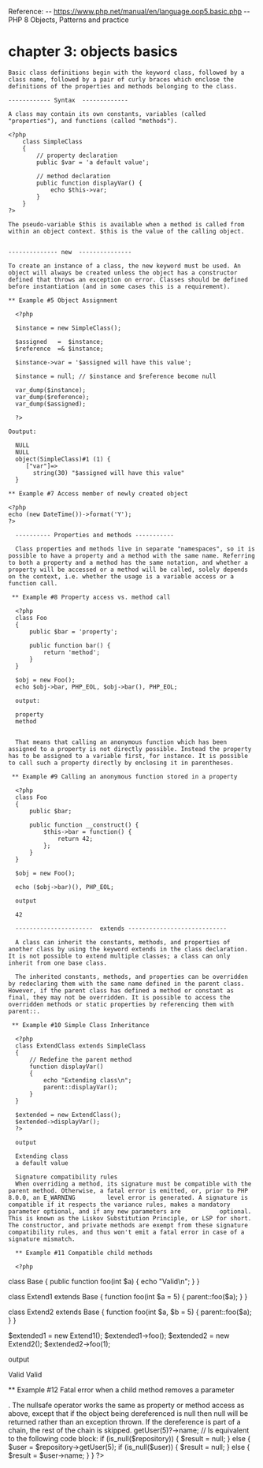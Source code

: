 
Reference: 
    -- https://www.php.net/manual/en/language.oop5.basic.php
    -- PHP 8 Objects, Patterns and practice
  
  
 
 # chapter 3: objects basics

    Basic class definitions begin with the keyword class, followed by a class name, followed by a pair of curly braces which enclose the definitions of the properties and methods belonging to the class.
    
    ------------ Syntax  -------------
    
    A class may contain its own constants, variables (called "properties"), and functions (called "methods").
    
    <?php
        class SimpleClass
        {
            // property declaration
            public $var = 'a default value';

            // method declaration
            public function displayVar() {
                echo $this->var;
            }
        }
    ?>
    
    The pseudo-variable $this is available when a method is called from within an object context. $this is the value of the calling object.
    
    
    -------------- new  ---------------
    
    To create an instance of a class, the new keyword must be used. An object will always be created unless the object has a constructor defined that throws an exception on error. Classes should be defined before instantiation (and in some cases this is a requirement).
    
    ** Example #5 Object Assignment

      <?php

      $instance = new SimpleClass();

      $assigned   =  $instance;
      $reference  =& $instance;

      $instance->var = '$assigned will have this value';

      $instance = null; // $instance and $reference become null

      var_dump($instance);
      var_dump($reference);
      var_dump($assigned);

      ?>
    
    Ooutput:
    
      NULL
      NULL
      object(SimpleClass)#1 (1) {
         ["var"]=>
           string(30) "$assigned will have this value"
      }
      
    ** Example #7 Access member of newly created object
    
    <?php
    echo (new DateTime())->format('Y');
    ?>
    
      ---------- Properties and methods -----------
      
      Class properties and methods live in separate "namespaces", so it is possible to have a property and a method with the same name. Referring to both a property and a method has the same notation, and whether a property will be accessed or a method will be called, solely depends on the context, i.e. whether the usage is a variable access or a function call.
      
     ** Example #8 Property access vs. method call
      
      <?php
      class Foo
      {
          public $bar = 'property';

          public function bar() {
              return 'method';
          }
      }

      $obj = new Foo();
      echo $obj->bar, PHP_EOL, $obj->bar(), PHP_EOL;
      
      output:
      
      property
      method
      
      
      That means that calling an anonymous function which has been assigned to a property is not directly possible. Instead the property has to be assigned to a variable first, for instance. It is possible to call such a property directly by enclosing it in parentheses.
      
     ** Example #9 Calling an anonymous function stored in a property
      
      <?php
      class Foo
      {
          public $bar;

          public function __construct() {
              $this->bar = function() {
                  return 42;
              };
          }
      }

      $obj = new Foo();

      echo ($obj->bar)(), PHP_EOL;
      
      output
      
      42
      
      ----------------------  extends ----------------------------
      
      A class can inherit the constants, methods, and properties of another class by using the keyword extends in the class declaration. It is not possible to extend multiple classes; a class can only inherit from one base class.
      
      The inherited constants, methods, and properties can be overridden by redeclaring them with the same name defined in the parent class. However, if the parent class has defined a method or constant as final, they may not be overridden. It is possible to access the overridden methods or static properties by referencing them with parent::.
      
     ** Example #10 Simple Class Inheritance
      
      <?php
      class ExtendClass extends SimpleClass
      {
          // Redefine the parent method
          function displayVar()
          {
              echo "Extending class\n";
              parent::displayVar();
          }
      }

      $extended = new ExtendClass();
      $extended->displayVar();
      ?>
      
      output
      
      Extending class
      a default value
      
      Signature compatibility rules
      When overriding a method, its signature must be compatible with the parent method. Otherwise, a fatal error is emitted, or, prior to PHP 8.0.0, an E_WARNING         level error is generated. A signature is compatible if it respects the variance rules, makes a mandatory parameter optional, and if any new parameters are           optional. This is known as the Liskov Substitution Principle, or LSP for short. The constructor, and private methods are exempt from these signature        compatibility rules, and thus won't emit a fatal error in case of a signature mismatch.
      
      ** Example #11 Compatible child methods
      
      <?php

class Base
{
    public function foo(int $a) {
        echo "Valid\n";
    }
}

class Extend1 extends Base
{
    function foo(int $a = 5)
    {
        parent::foo($a);
    }
}

class Extend2 extends Base
{
    function foo(int $a, $b = 5)
    {
        parent::foo($a);
    }
}

$extended1 = new Extend1();
$extended1->foo();
$extended2 = new Extend2();
$extended2->foo(1);
  
  output
  
  Valid
  Valid
  
  ** Example #12 Fatal error when a child method removes a parameter
  
  <?php

    class Base
    {
        public function foo(int $a = 5) {
            echo "Valid\n";
        }
    }

    class Extend extends Base
    {
        function foo()
        {
            parent::foo(1);
        }
    }

    output

    Fatal error: Declaration of Extend::foo() must be compatible with Base::foo(int $a = 5) in /in/evtlq on line 13

    ** Example #13 Fatal error when a child method makes an optional parameter mandatory
    
        <?php

    class Base
    {
        public function foo(int $a = 5) {
            echo "Valid\n";
        }
    }

    class Extend extends Base
    {
        function foo(int $a)
        {
            parent::foo($a);
        }
    }

output

Fatal error: Declaration of Extend::foo(int $a) must be compatible with Base::foo(int $a = 5) in /in/qJXVC on line 13

---------------------- Nullsafe methods and properties  ----------------------

As of PHP 8.0.0, properties and methods may also be accessed with the "nullsafe" operator instead: ?->. The nullsafe operator works the same as property or method access as above, except that if the object being dereferenced is null then null will be returned rather than an exception thrown. If the dereference is part of a chain, the rest of the chain is skipped.

    <?php

    // As of PHP 8.0.0, this line:
    $result = $repository?->getUser(5)?->name;

    // Is equivalent to the following code block:
    if (is_null($repository)) {
        $result = null;
    } else {
        $user = $repository->getUser(5);
        if (is_null($user)) {
            $result = null;
        } else {
            $result = $user->name;
        }
    }
    ?>


  
  
      
      
    
